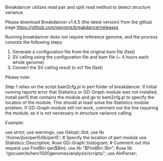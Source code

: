 Breakdancer utilizes read pair and split read method to detect structure variance.

Please download Breakdancer v1.4.5 (the latest version) from the github page https://github.com/genome/breakdancer/releases

Running breakdancer does not require reference genome, and the process consists the following steps:

  1. Generate a configuration file from the original bam file (fast)
  2. SV calling using the configuration file and bam file (~ 4 hours each whole genome)
  3. Convert the SV calling result to vcf file (fast)

Please note: 

Step 1 relies on the script bam2cfg.pl in perl folder of breakdancer. If initial running reports error that Statistics or GD::Graph module was not installed, install perl5 that contains the module and go to bam2cfg.pl to specify the location of the module. This should at least solve the Statistics module problem. If GD::Graph module still not work, comment out the line requiring the module, as it is not necessary in structure variance calling.

Example:

use strict;
use warnings;
use Getopt::Std;
use lib '/home/jluo/perl5/lib/perl5';                       # Specify the location of perl module
use Statistics::Descriptive;
#use GD::Graph::histogram;                                  # Comment out this request
use FindBin qw($Bin);
use lib "$FindBin::Bin";
#use lib '/gscuser/kchen/1000genomes/analysis/scripts/';
use AlnParser;
